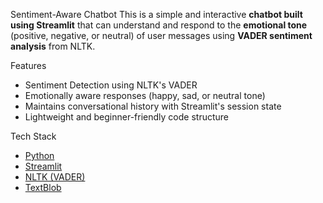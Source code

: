 Sentiment-Aware Chatbot
This is a simple and interactive **chatbot built using Streamlit** that can understand and respond to the **emotional tone** (positive, negative, or neutral) of user messages using **VADER sentiment analysis** from NLTK.


 Features

- Sentiment Detection using NLTK's VADER
- Emotionally aware responses (happy, sad, or neutral tone)
- Maintains conversational history with Streamlit's session state
- Lightweight and beginner-friendly code structure


 Tech Stack

- [Python](https://www.python.org/)
- [Streamlit](https://streamlit.io/)
- [NLTK (VADER)](https://www.nltk.org/)
- [TextBlob](https://textblob.readthedocs.io/en/dev/)



